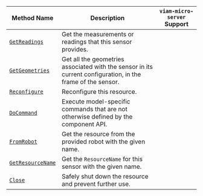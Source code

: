 <!-- prettier-ignore -->
| Method Name | Description | `viam-micro-server` Support |
| ----------- | ----------- | ----------------- |
| [`GetReadings`](/components/sensor/#getreadings) | Get the measurements or readings that this sensor provides. | <p class="center-text"><i class="fas fa-check" title="yes"></i></p> |
| [`GetGeometries`](/components/sensor/#getgeometries) | Get all the geometries associated with the sensor in its current configuration, in the frame of the sensor. | <p class="center-text"><i class="fas fa-times" title="no"></i></p> |
| [`Reconfigure`](/components/sensor/#reconfigure) | Reconfigure this resource. | <p class="center-text"><i class="fas fa-times" title="no"></i></p> |
| [`DoCommand`](/components/sensor/#docommand) | Execute model-specific commands that are not otherwise defined by the component API. | <p class="center-text"><i class="fas fa-check" title="yes"></i></p> |
| [`FromRobot`](/components/sensor/#fromrobot) | Get the resource from the provided robot with the given name. | <p class="center-text"><i class="fas fa-times" title="no"></i></p> |
| [`GetResourceName`](/components/sensor/#getresourcename) | Get the `ResourceName` for this sensor with the given name. | <p class="center-text"><i class="fas fa-times" title="no"></i></p> |
| [`Close`](/components/sensor/#close) | Safely shut down the resource and prevent further use. | <p class="center-text"><i class="fas fa-times" title="no"></i></p> |
